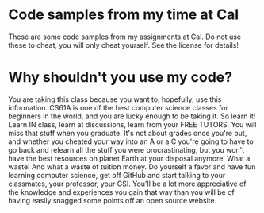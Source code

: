 # Code samples from my time at Cal
These are some code samples from my assignments at Cal. Do not use these to cheat, you will only cheat yourself. See the license for details!

# Why shouldn't you use my code?
You are taking this class because you want to, hopefully, use this information. CS61A is one of the best computer science classes for beginners in the world, and you are lucky enough to be taking it. So learn it! Learn IN class, learn at discussions, learn from your FREE TUTORS. You will miss that stuff when you graduate. It's not about grades once you're out, and whether you cheated your way into an A or a C you're going to have to go back and relearn all the stuff you were procrastinating, but you won't have the best resources on planet Earth at your disposal anymore. What a waste! And what a waste of tuition money. Do yourself a favor and have fun learning computer science, get off GitHub and start talking to your classmates, your professor, your GSI. You'll be a lot more appreciative of the knowledge and experiences you gain that way than you will be of having easily snagged some points off an open source website.
